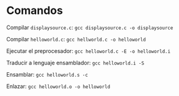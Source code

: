 # Comandos
Compilar `displaysource.c`:
`gcc displaysource.c -o displaysource`

Compilar `helloworld.c`:
`gcc hellworld.c -o helloworld`

Ejecutar el preprocesador:
`gcc helloworld.c -E -o helloworld.i`

Traducir a lenguaje ensamblador:
`gcc helloworld.i -S`

Ensamblar:
`gcc helloworld.s -c`

Enlazar:
`gcc helloworld.o -o helloworld`

